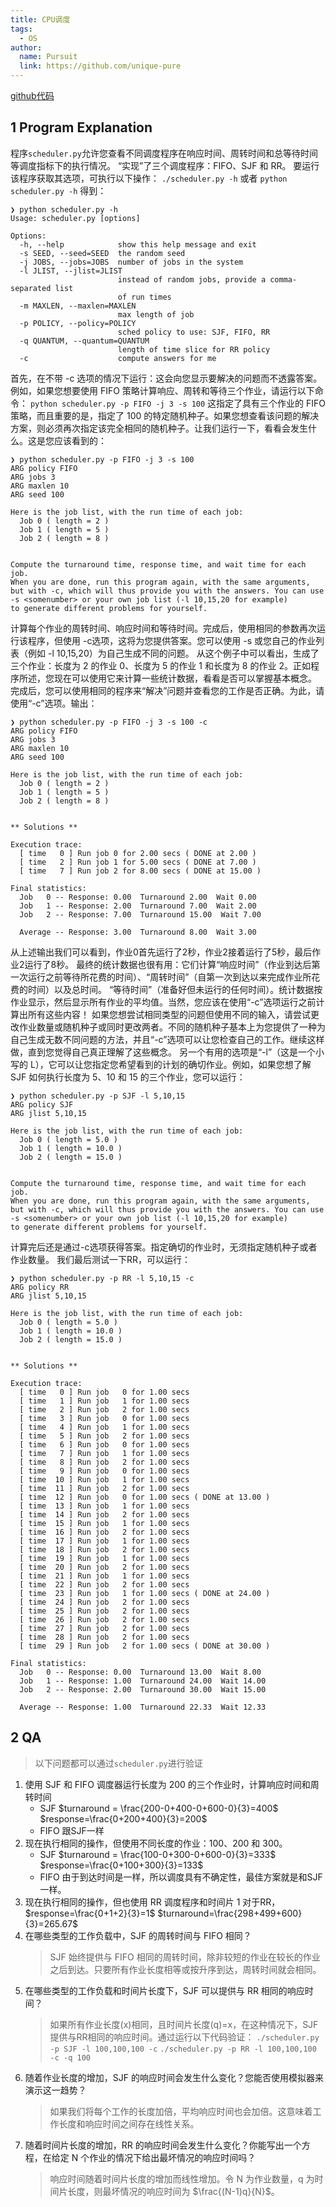 ```yaml
---
title: CPU调度
tags: 
  - OS
author: 
  name: Pursuit
  link: https://github.com/unique-pure
---
```

[github代码](https://github.com/unique-pure/ostep/blob/main/Virtualization/04.CPU%20Scheduling/README.md)
## 1 Program Explanation
程序`scheduler.py`允许您查看不同调度程序在响应时间、周转时间和总等待时间等调度指标下的执行情况。 “实现”了三个调度程序：FIFO、SJF 和 RR。
要运行该程序获取其选项，可执行以下操作：
`./scheduler.py -h`
或者
`python scheduler.py -h`
得到：
```
❯ python scheduler.py -h
Usage: scheduler.py [options]

Options:
  -h, --help            show this help message and exit
  -s SEED, --seed=SEED  the random seed
  -j JOBS, --jobs=JOBS  number of jobs in the system
  -l JLIST, --jlist=JLIST
                        instead of random jobs, provide a comma-separated list
                        of run times
  -m MAXLEN, --maxlen=MAXLEN
                        max length of job
  -p POLICY, --policy=POLICY
                        sched policy to use: SJF, FIFO, RR
  -q QUANTUM, --quantum=QUANTUM
                        length of time slice for RR policy
  -c                    compute answers for me
```
首先，在不带 -c 选项的情况下运行：这会向您显示要解决的问题而不透露答案。例如，如果您想要使用 FIFO 策略计算响应、周转和等待三个作业，请运行以下命令：
`python scheduler.py -p FIFO -j 3 -s 100`
这指定了具有三个作业的 FIFO 策略，而且重要的是，指定了 100 的特定随机种子。如果您想查看该问题的解决方案，则必须再次指定该完全相同的随机种子。让我们运行一下，看看会发生什么。这是您应该看到的：
```
❯ python scheduler.py -p FIFO -j 3 -s 100
ARG policy FIFO
ARG jobs 3
ARG maxlen 10
ARG seed 100

Here is the job list, with the run time of each job: 
  Job 0 ( length = 2 )
  Job 1 ( length = 5 )
  Job 2 ( length = 8 )


Compute the turnaround time, response time, and wait time for each job.
When you are done, run this program again, with the same arguments,
but with -c, which will thus provide you with the answers. You can use
-s <somenumber> or your own job list (-l 10,15,20 for example)
to generate different problems for yourself.
```
计算每个作业的周转时间、响应时间和等待时间。完成后，使用相同的参数再次运行该程序，但使用 -c选项，这将为您提供答案。您可以使用 -s 或您自己的作业列表（例如 -l 10,15,20）为自己生成不同的问题。
从这个例子中可以看出，生成了三个作业：长度为 2 的作业 0、长度为 5 的作业 1 和长度为 8 的作业 2。正如程序所述，您现在可以使用它来计算一些统计数据，看看是否可以掌握基本概念。
完成后，您可以使用相同的程序来“解决”问题并查看您的工作是否正确。为此，请使用“-c”选项。输出：
```
❯ python scheduler.py -p FIFO -j 3 -s 100 -c
ARG policy FIFO
ARG jobs 3
ARG maxlen 10
ARG seed 100

Here is the job list, with the run time of each job: 
  Job 0 ( length = 2 )
  Job 1 ( length = 5 )
  Job 2 ( length = 8 )


** Solutions **

Execution trace:
  [ time   0 ] Run job 0 for 2.00 secs ( DONE at 2.00 )
  [ time   2 ] Run job 1 for 5.00 secs ( DONE at 7.00 )
  [ time   7 ] Run job 2 for 8.00 secs ( DONE at 15.00 )

Final statistics:
  Job   0 -- Response: 0.00  Turnaround 2.00  Wait 0.00
  Job   1 -- Response: 2.00  Turnaround 7.00  Wait 2.00
  Job   2 -- Response: 7.00  Turnaround 15.00  Wait 7.00

  Average -- Response: 3.00  Turnaround 8.00  Wait 3.00
```
从上述输出我们可以看到，作业0首先运行了2秒，作业2接着运行了5秒，最后作业2运行了8秒。
最终的统计数据也很有用：它们计算“响应时间”（作业到达后第一次运行之前等待所花费的时间）、“周转时间”（自第一次到达以来完成作业所花费的时间）以及总时间。 “等待时间”（准备好但未运行的任何时间）。统计数据按作业显示，然后显示所有作业的平均值。当然，您应该在使用“-c”选项运行之前计算出所有这些内容！
如果您想尝试相同类型的问题但使用不同的输入，请尝试更改作业数量或随机种子或同时更改两者。不同的随机种子基本上为您提供了一种为自己生成无数不同问题的方法，并且“-c”选项可以让您检查自己的工作。继续这样做，直到您觉得自己真正理解了这些概念。
另一个有用的选项是“-l”（这是一个小写的 L），它可以让您指定您希望看到的计划的确切作业。例如，如果您想了解 SJF 如何执行长度为 5、10 和 15 的三个作业，您可以运行：
```
❯ python scheduler.py -p SJF -l 5,10,15
ARG policy SJF
ARG jlist 5,10,15

Here is the job list, with the run time of each job: 
  Job 0 ( length = 5.0 )
  Job 1 ( length = 10.0 )
  Job 2 ( length = 15.0 )


Compute the turnaround time, response time, and wait time for each job.
When you are done, run this program again, with the same arguments,
but with -c, which will thus provide you with the answers. You can use
-s <somenumber> or your own job list (-l 10,15,20 for example)
to generate different problems for yourself.
```
计算完后还是通过-c选项获得答案。指定确切的作业时，无须指定随机种子或者作业数量。
我们最后测试一下RR，可以运行：
```
❯ python scheduler.py -p RR -l 5,10,15 -c
ARG policy RR
ARG jlist 5,10,15

Here is the job list, with the run time of each job: 
  Job 0 ( length = 5.0 )
  Job 1 ( length = 10.0 )
  Job 2 ( length = 15.0 )


** Solutions **

Execution trace:
  [ time   0 ] Run job   0 for 1.00 secs
  [ time   1 ] Run job   1 for 1.00 secs
  [ time   2 ] Run job   2 for 1.00 secs
  [ time   3 ] Run job   0 for 1.00 secs
  [ time   4 ] Run job   1 for 1.00 secs
  [ time   5 ] Run job   2 for 1.00 secs
  [ time   6 ] Run job   0 for 1.00 secs
  [ time   7 ] Run job   1 for 1.00 secs
  [ time   8 ] Run job   2 for 1.00 secs
  [ time   9 ] Run job   0 for 1.00 secs
  [ time  10 ] Run job   1 for 1.00 secs
  [ time  11 ] Run job   2 for 1.00 secs
  [ time  12 ] Run job   0 for 1.00 secs ( DONE at 13.00 )
  [ time  13 ] Run job   1 for 1.00 secs
  [ time  14 ] Run job   2 for 1.00 secs
  [ time  15 ] Run job   1 for 1.00 secs
  [ time  16 ] Run job   2 for 1.00 secs
  [ time  17 ] Run job   1 for 1.00 secs
  [ time  18 ] Run job   2 for 1.00 secs
  [ time  19 ] Run job   1 for 1.00 secs
  [ time  20 ] Run job   2 for 1.00 secs
  [ time  21 ] Run job   1 for 1.00 secs
  [ time  22 ] Run job   2 for 1.00 secs
  [ time  23 ] Run job   1 for 1.00 secs ( DONE at 24.00 )
  [ time  24 ] Run job   2 for 1.00 secs
  [ time  25 ] Run job   2 for 1.00 secs
  [ time  26 ] Run job   2 for 1.00 secs
  [ time  27 ] Run job   2 for 1.00 secs
  [ time  28 ] Run job   2 for 1.00 secs
  [ time  29 ] Run job   2 for 1.00 secs ( DONE at 30.00 )

Final statistics:
  Job   0 -- Response: 0.00  Turnaround 13.00  Wait 8.00
  Job   1 -- Response: 1.00  Turnaround 24.00  Wait 14.00
  Job   2 -- Response: 2.00  Turnaround 30.00  Wait 15.00

  Average -- Response: 1.00  Turnaround 22.33  Wait 12.33
```
## 2 QA
>以下问题都可以通过`scheduler.py`进行验证
1. 使用 SJF 和 FIFO 调度器运行长度为 200 的三个作业时，计算响应时间和周转时间
   * SJF
    $turnaround = \frac{200-0+400-0+600-0}{3}=400$
    $response=\frac{0+200+400}{3}=200$
   * FIFO
    跟SJF一样
2. 现在执行相同的操作，但使用不同长度的作业：100、200 和 300。
   * SJF
    $turnaround = \frac{100-0+300-0+600-0}{3}=333$
    $response=\frac{0+100+300}{3}=133$
   * FIFO
    由于到达时间是一样，所以调度具有不确定性，最佳方案就是和SJF一样。
3. 现在执行相同的操作，但也使用 RR 调度程序和时间片 1
   对于RR，$response=\frac{0+1+2}{3}=1$
   $turnaround=\frac{298+499+600}{3}=265.67$
4. 在哪些类型的工作负载中，SJF 的周转时间与 FIFO 相同？
    > SJF 始终提供与 FIFO 相同的周转时间，除非较短的作业在较长的作业之后到达。只要所有作业长度相等或按升序到达，周转时间就会相同。
5. 在哪些类型的工作负载和时间片长度下，SJF 可以提供与 RR 相同的响应时间？
   > 如果所有作业长度(x)相同，且时间片长度(q)=x，在这种情况下，SJF提供与RR相同的响应时间。通过运行以下代码验证：
   `./scheduler.py -p SJF -l 100,100,100 -c`
   `./scheduler.py -p RR -l 100,100,100 -c -q 100`
6. 随着作业长度的增加，SJF 的响应时间会发生什么变化？您能否使用模拟器来演示这一趋势？
   > 如果我们将每个工作的长度加倍，平均响应时间也会加倍。这意味着工作长度和响应时间之间存在线性关系。
7. 随着时间片长度的增加，RR 的响应时间会发生什么变化？你能写出一个方程，在给定 N 个作业的情况下给出最坏情况的响应时间吗？
   > 响应时间随着时间片长度的增加而线性增加。令 N 为作业数量，q 为时间片长度，则最坏情况的响应时间为 $\frac{(N-1)q}{N}$。